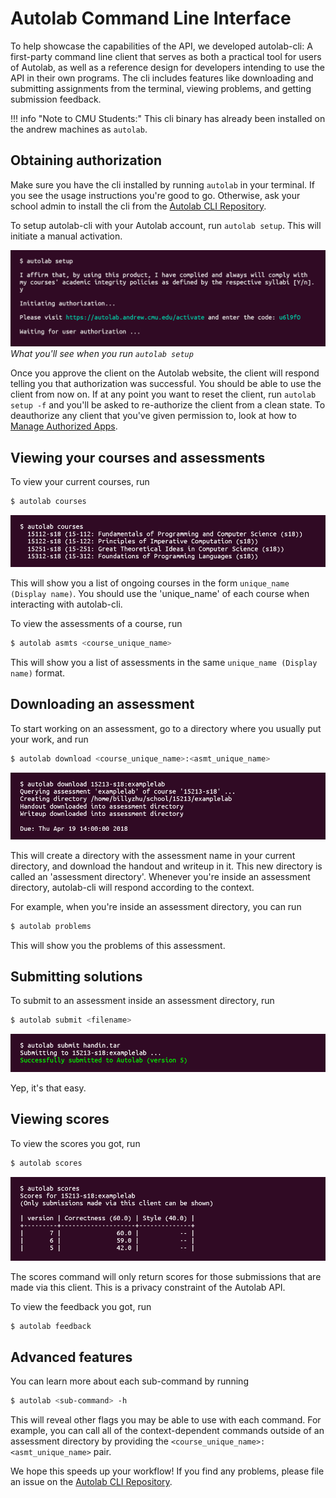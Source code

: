 # Autolab Command Line Interface

To help showcase the capabilities of the API, we developed autolab-cli: A first-party command line client that serves as both a practical tool for users of Autolab, as well as a reference design for developers intending to use the API in their own programs. The cli includes features like downloading and submitting assignments from the terminal, viewing problems, and getting submission feedback.

!!! info "Note to CMU Students:"
    This cli binary has already been installed on the andrew machines as `autolab`.

## Obtaining authorization

Make sure you have the cli installed by running `autolab` in your terminal. If you see the usage instructions you're good to go. Otherwise, ask your school admin to install the cli from the [Autolab CLI Repository](https://github.com/autolab/autolab-cli).

To setup autolab-cli with your Autolab account, run `autolab setup`. This will initiate a manual activation.

![autolab-cli setup](/docs/images/api/api-cli-setup.png)
_What you'll see when you run `autolab setup`_

Once you approve the client on the Autolab website, the client will respond telling you that authorization was successful. You should be able to use the client from now on. If at any point you want to reset the client, run `autolab setup -f` and you'll be asked to re-authorize the client from a clean state. To deauthorize any client that you've given permission to, look at how to [Manage Authorized Apps](/docs/api-managing-authorized-apps/).

## Viewing your courses and assessments

To view your current courses, run

```bash
$ autolab courses
```

![autolab-cli courses](/docs/images/api/api-cli-courses.png)

This will show you a list of ongoing courses in the form `unique_name (Display name)`. You should use the 'unique_name' of each course when interacting with autolab-cli.

To view the assessments of a course, run

```bash
$ autolab asmts <course_unique_name>
```

This will show you a list of assessments in the same `unique_name (Display name)` format.

## Downloading an assessment

To start working on an assessment, go to a directory where you usually put your work, and run

```bash
$ autolab download <course_unique_name>:<asmt_unique_name>
```

![autolab-cli download](/docs/images/api/api-cli-download.png)

This will create a directory with the assessment name in your current directory, and download the handout and writeup in it. This new directory is called an 'assessment directory'. Whenever you're inside an assessment directory, autolab-cli will respond according to the context.

For example, when you're inside an assessment directory, you can run

```bash
$ autolab problems
```

This will show you the problems of this assessment.

## Submitting solutions

To submit to an assessment inside an assessment directory, run

```bash
$ autolab submit <filename>
```

![autolab-cli submit](/docs/images/api/api-cli-submit.png)

Yep, it's that easy.

## Viewing scores

To view the scores you got, run

```bash
$ autolab scores
```

![autolab-cli scores](/docs/images/api/api-cli-scores.png)

The scores command will only return scores for those submissions that are made via this client. This is a privacy constraint of the Autolab API.

To view the feedback you got, run

```bash
$ autolab feedback
```

## Advanced features

You can learn more about each sub-command by running

```bash
$ autolab <sub-command> -h
```

This will reveal other flags you may be able to use with each command. For example, you can call all of the context-dependent commands outside of an assessment directory by providing the `<course_unique_name>:<asmt_unique_name>` pair.

We hope this speeds up your workflow! If you find any problems, please file an issue on the [Autolab CLI Repository](https://github.com/autolab/autolab-cli).
